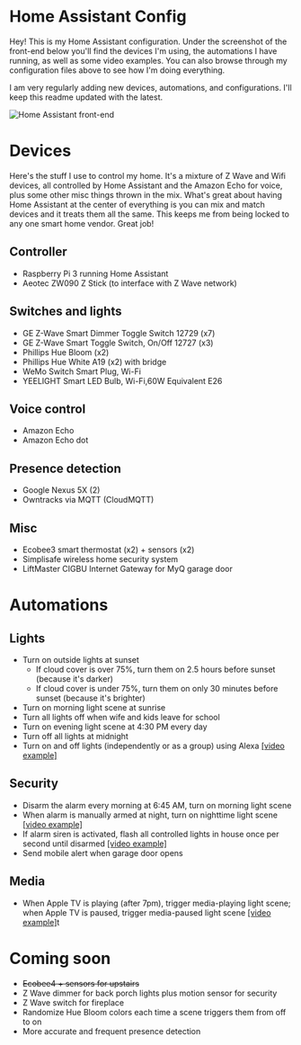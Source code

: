 # Home Assistant Config

Hey! This is my Home Assistant configuration. Under the screenshot of the front-end below you'll find the devices I'm using, the automations I have running, as well as some video examples. You can also browse through my configuration files above to see how I'm doing everything.

I am very regularly adding new devices, automations, and configurations. I'll keep this readme updated with the latest.

![Home Assistant front-end](http://i.imgur.com/buFzIfi.png)

# Devices

Here's the stuff I use to control my home. It's a mixture of Z Wave and Wifi devices, all controlled by Home Assistant and the Amazon Echo for voice, plus some other misc things thrown in the mix. What's great about having Home Assistant at the center of everything is you can mix and match devices and it treats them all the same. This keeps me from being locked to any one smart home vendor. Great job!

## Controller
* Raspberry Pi 3 running Home Assistant
* Aeotec ZW090 Z Stick (to interface with Z Wave network)

## Switches and lights
* GE Z-Wave Smart Dimmer Toggle Switch 12729 (x7)
* GE Z-Wave Smart Toggle Switch, On/Off 12727 (x3)
* Phillips Hue Bloom (x2)
* Phillips Hue White A19 (x2) with bridge
* WeMo Switch Smart Plug, Wi-Fi
* YEELIGHT Smart LED Bulb, Wi-Fi,60W Equivalent E26

## Voice control
* Amazon Echo
* Amazon Echo dot

## Presence detection
* Google Nexus 5X (2)
* Owntracks via MQTT (CloudMQTT)

## Misc
* Ecobee3 smart thermostat (x2) + sensors (x2)
* Simplisafe wireless home security system
* LiftMaster CIGBU Internet Gateway for MyQ garage door

# Automations

## Lights

* Turn on outside lights at sunset
  - If cloud cover is over 75%, turn them on 2.5 hours before sunset (because it's darker)
  - If cloud cover is under 75%, turn them on only 30 minutes before sunset (because it's brighter)
* Turn on morning light scene at sunrise
* Turn all lights off when wife and kids leave for school
* Turn on evening light scene at 4:30 PM every day
* Turn off all lights at midnight
* Turn on and off lights (independently or as a group) using Alexa [[video example]](https://youtu.be/am7hBSraAyA)

## Security
* Disarm the alarm every morning at 6:45 AM, turn on morning light scene
* When alarm is manually armed at night, turn on nighttime light scene [[video example]](https://youtu.be/EiiTg5AtEew)
* If alarm siren is activated, flash all controlled lights in house once per second until disarmed [[video example]](https://youtu.be/K4GNwNoDph4)
* Send mobile alert when garage door opens

## Media

* When Apple TV is playing (after 7pm), trigger media-playing light scene; when Apple TV is paused, trigger media-paused light scene [[video example]](https://youtu.be/wfzKJfB-_QY)t

# Coming soon

* ~~Ecobee4 + sensors for upstairs~~
* Z Wave dimmer for back porch lights plus motion sensor for security
* Z Wave switch for fireplace
* Randomize Hue Bloom colors each time a scene triggers them from off to on
* More accurate and frequent presence detection
